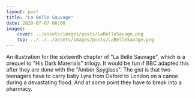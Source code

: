 ```yaml
---
layout: post
title: "La Belle Sauvage"
date: 2020-07-07 00:00
images: 
    cover: ../assets/images/posts/LaBelleSavage.png
    top: ../../../assets/images/posts/LaBelleSavage.png
---
```

An illustration for the sixteenth chapter of "La Belle Sauvage", which is a prequel to "His Dark Materials" trilogy. It would be fun if BBC adapted this after they are done with the "Amber Spyglass". The gist is that two teenagers have to carry baby Lyra from Oxford to London on a canoe during a devastating flood. And at some point they have to break into a pharmacy.